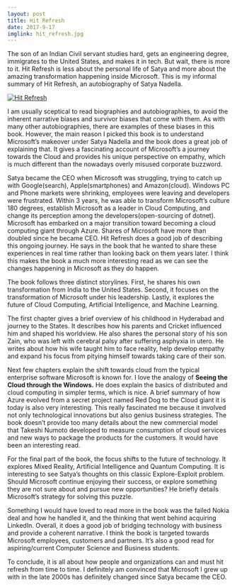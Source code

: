 ```yaml
---
layout: post
title: Hit Refresh
date: 2017-9-17
imglink: hit_refresh.jpg
---
```


The son of an Indian Civil servant studies hard, gets an engineering degree, immigrates to the United States, and makes it in tech. But wait, there is more to it. Hit Refresh is less about the personal life of Satya and more about the amazing transformation happening inside Microsoft. This is my informal summary of Hit Refresh, an autobiography of Satya Nadella.

<div class="book">
  <a target="_blank" href="{{site.bookshelf}}/{{ page.imglink }}">
    <img src="{{site.bookshelf}}/{{ page.imglink }}" alt="Hit Refresh">
  </a>
</div>

I am usually sceptical to read biographies and autobiographies, to avoid the inherent narrative biases and survivor biases that come with them. As with many other autobiographies, there are examples of these biases in this book. However, the main reason I picked this book is to understand Microsoft’s makeover under Satya Nadella and the book does a great job of explaining that. It gives a fascinating account of Microsoft’s a journey towards the Cloud and provides his unique perspective on empathy, which is much different than the nowadays overly misused corporate buzzword.

Satya became the CEO when Microsoft was struggling, trying to catch up with Google(search), Apple(smartphones) and Amazon(cloud). Windows PC and Phone markets were shrinking, employees were leaving and developers were frustrated. Within 3 years, he was able to transform Microsoft’s culture 180 degrees, establish Microsoft as a leader in Cloud Computing, and change its perception among the developers(open-sourcing of dotnet). Microsoft has embarked on a major transition toward becoming a cloud computing giant through Azure. Shares of Microsoft have more than doubled since he became CEO. Hit Refresh does a good job of describing this ongoing journey. He says in the book that he wanted to share these experiences in real time rather than looking back on them years later. I think this makes the book a much more interesting read as we can see the changes happening in Microsoft as they do happen.

The book follows three distinct storylines. First, he shares his own transformation from India to the United States. Second, it focuses on the transformation of Microsoft under his leadership. Lastly, it explores the future of Cloud Computing, Artificial Intelligence, and Machine Learning.

The first chapter gives a brief overview of his childhood in Hyderabad and journey to the States. It describes how his parents and Cricket influenced him and shaped his worldview. He also shares the personal story of his son Zain, who was left with cerebral palsy after suffering asphyxia in utero. He writes about how his wife taught him to face reality, help develop empathy and expand his focus from pitying himself towards taking care of their son.

Next few chapters explain the shift towards cloud from the typical enterprise software Microsoft is known for. I love the analogy of **Seeing the Cloud through the Windows.** He does explain the basics of distributed and cloud computing in simpler terms, which is nice. A brief summary of how Azure evolved from a secret project named Red Dog to the Cloud giant it is today is also very interesting. This really fascinated me because it involved not only technological innovations but also genius business strategies. The book doesn’t provide too many details about the new commercial model that Takeshi Numoto developed to measure consumption of cloud services and new ways to package the products for the customers. It would have been an interesting read.

For the final part of the book, the focus shifts to the future of technology. It explores Mixed Reality, Artificial Intelligence and Quantum Computing. It is interesting to see Satya’s thoughts on this classic Explore-Exploit problem. Should Microsoft continue enjoying their success, or explore something they are not sure about and pursue new opportunities? He briefly details Microsoft’s strategy for solving this puzzle.

Something I would have loved to read more in the book was the failed Nokia deal and how he handled it, and the thinking that went behind acquiring LinkedIn. Overall, it does a good job of bridging technology with business and provide a coherent narrative. I think the book is targeted towards Microsoft employees, customers and partners. It’s also a good read for aspiring/current Computer Science and Business students.

To conclude, it is all about how people and organizations can and must hit refresh from time to time. I definitely am convinced that Microsoft I grew up with in the late 2000s has definitely changed since Satya became the CEO.